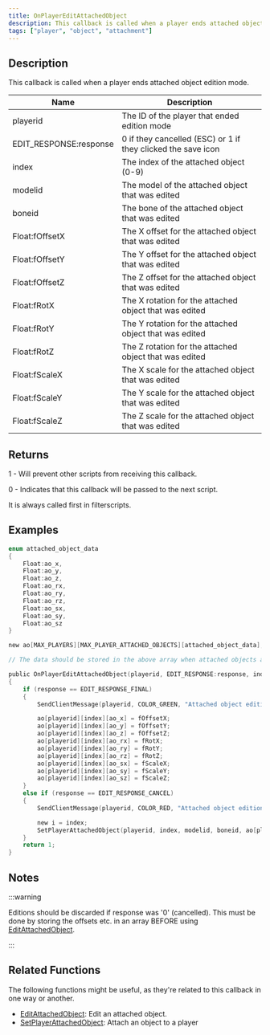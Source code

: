 ```yaml
---
title: OnPlayerEditAttachedObject
description: This callback is called when a player ends attached object edition mode.
tags: ["player", "object", "attachment"]
---
```


## Description

This callback is called when a player ends attached object edition mode.

| Name                   | Description                                                  |
|------------------------|--------------------------------------------------------------|
| playerid               | The ID of the player that ended edition mode                 |
| EDIT_RESPONSE:response | 0 if they cancelled (ESC) or 1 if they clicked the save icon |
| index                  | The index of the attached object (0-9)                       |
| modelid                | The model of the attached object that was edited             |
| boneid                 | The bone of the attached object that was edited              |
| Float:fOffsetX         | The X offset for the attached object that was edited         |
| Float:fOffsetY         | The Y offset for the attached object that was edited         |
| Float:fOffsetZ         | The Z offset for the attached object that was edited         |
| Float:fRotX            | The X rotation for the attached object that was edited       |
| Float:fRotY            | The Y rotation for the attached object that was edited       |
| Float:fRotZ            | The Z rotation for the attached object that was edited       |
| Float:fScaleX          | The X scale for the attached object that was edited          |
| Float:fScaleY          | The Y scale for the attached object that was edited          |
| Float:fScaleZ          | The Z scale for the attached object that was edited          |

## Returns

1 - Will prevent other scripts from receiving this callback.

0 - Indicates that this callback will be passed to the next script.

It is always called first in filterscripts.

## Examples

```c
enum attached_object_data
{
    Float:ao_x,
    Float:ao_y,
    Float:ao_z,
    Float:ao_rx,
    Float:ao_ry,
    Float:ao_rz,
    Float:ao_sx,
    Float:ao_sy,
    Float:ao_sz
}

new ao[MAX_PLAYERS][MAX_PLAYER_ATTACHED_OBJECTS][attached_object_data];

// The data should be stored in the above array when attached objects are attached.

public OnPlayerEditAttachedObject(playerid, EDIT_RESPONSE:response, index, modelid, boneid, Float:fOffsetX, Float:fOffsetY, Float:fOffsetZ, Float:fRotX, Float:fRotY, Float:fRotZ, Float:fScaleX, Float:fScaleY, Float:fScaleZ)
{
    if (response == EDIT_RESPONSE_FINAL)
    {
        SendClientMessage(playerid, COLOR_GREEN, "Attached object edition saved.");

        ao[playerid][index][ao_x] = fOffsetX;
        ao[playerid][index][ao_y] = fOffsetY;
        ao[playerid][index][ao_z] = fOffsetZ;
        ao[playerid][index][ao_rx] = fRotX;
        ao[playerid][index][ao_ry] = fRotY;
        ao[playerid][index][ao_rz] = fRotZ;
        ao[playerid][index][ao_sx] = fScaleX;
        ao[playerid][index][ao_sy] = fScaleY;
        ao[playerid][index][ao_sz] = fScaleZ;
    }
    else if (response == EDIT_RESPONSE_CANCEL)
    {
        SendClientMessage(playerid, COLOR_RED, "Attached object edition not saved.");

        new i = index;
        SetPlayerAttachedObject(playerid, index, modelid, boneid, ao[playerid][i][ao_x], ao[playerid][i][ao_y], ao[playerid][i][ao_z], ao[playerid][i][ao_rx], ao[playerid][i][ao_ry], ao[playerid][i][ao_rz], ao[playerid][i][ao_sx], ao[playerid][i][ao_sy], ao[playerid][i][ao_sz]);
    }
    return 1;
}
```

## Notes

:::warning

Editions should be discarded if response was '0' (cancelled). This must be done by storing the offsets etc. in an array BEFORE using [EditAttachedObject](../functions/EditAttachedObject).

:::

## Related Functions

The following functions might be useful, as they're related to this callback in one way or another. 

- [EditAttachedObject](../functions/EditAttachedObject): Edit an attached object.
- [SetPlayerAttachedObject](../functions/SetPlayerAttachedObject): Attach an object to a player
